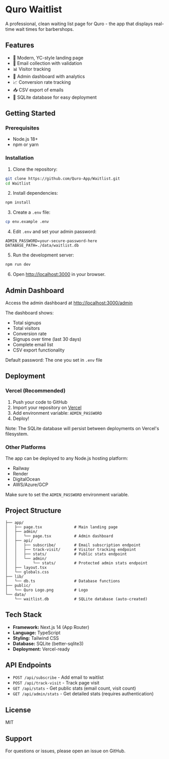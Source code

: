 # Quro Waitlist

A professional, clean waiting list page for Quro - the app that displays real-time wait times for barbershops.

## Features

- 🎨 Modern, YC-style landing page
- 📧 Email collection with validation
- 📊 Visitor tracking
- 🔐 Admin dashboard with analytics
- 📈 Conversion rate tracking
- 📥 CSV export of emails
- 💾 SQLite database for easy deployment

## Getting Started

### Prerequisites

- Node.js 18+ 
- npm or yarn

### Installation

1. Clone the repository:
```bash
git clone https://github.com/Quro-App/Waitlist.git
cd Waitlist
```

2. Install dependencies:
```bash
npm install
```

3. Create a `.env` file:
```bash
cp env.example .env
```

4. Edit `.env` and set your admin password:
```
ADMIN_PASSWORD=your-secure-password-here
DATABASE_PATH=./data/waitlist.db
```

5. Run the development server:
```bash
npm run dev
```

6. Open [http://localhost:3000](http://localhost:3000) in your browser.

## Admin Dashboard

Access the admin dashboard at [http://localhost:3000/admin](http://localhost:3000/admin)

The dashboard shows:
- Total signups
- Total visitors
- Conversion rate
- Signups over time (last 30 days)
- Complete email list
- CSV export functionality

Default password: The one you set in `.env` file

## Deployment

### Vercel (Recommended)

1. Push your code to GitHub
2. Import your repository on [Vercel](https://vercel.com)
3. Add environment variable: `ADMIN_PASSWORD`
4. Deploy!

Note: The SQLite database will persist between deployments on Vercel's filesystem.

### Other Platforms

The app can be deployed to any Node.js hosting platform:
- Railway
- Render
- DigitalOcean
- AWS/Azure/GCP

Make sure to set the `ADMIN_PASSWORD` environment variable.

## Project Structure

```
├── app/
│   ├── page.tsx              # Main landing page
│   ├── admin/
│   │   └── page.tsx          # Admin dashboard
│   ├── api/
│   │   ├── subscribe/        # Email subscription endpoint
│   │   ├── track-visit/      # Visitor tracking endpoint
│   │   ├── stats/            # Public stats endpoint
│   │   └── admin/
│   │       └── stats/        # Protected admin stats endpoint
│   ├── layout.tsx
│   └── globals.css
├── lib/
│   └── db.ts                 # Database functions
├── public/
│   └── Quro Logo.png         # Logo
└── data/
    └── waitlist.db           # SQLite database (auto-created)
```

## Tech Stack

- **Framework:** Next.js 14 (App Router)
- **Language:** TypeScript
- **Styling:** Tailwind CSS
- **Database:** SQLite (better-sqlite3)
- **Deployment:** Vercel-ready

## API Endpoints

- `POST /api/subscribe` - Add email to waitlist
- `POST /api/track-visit` - Track page visit
- `GET /api/stats` - Get public stats (email count, visit count)
- `GET /api/admin/stats` - Get detailed stats (requires authentication)

## License

MIT

## Support

For questions or issues, please open an issue on GitHub.

